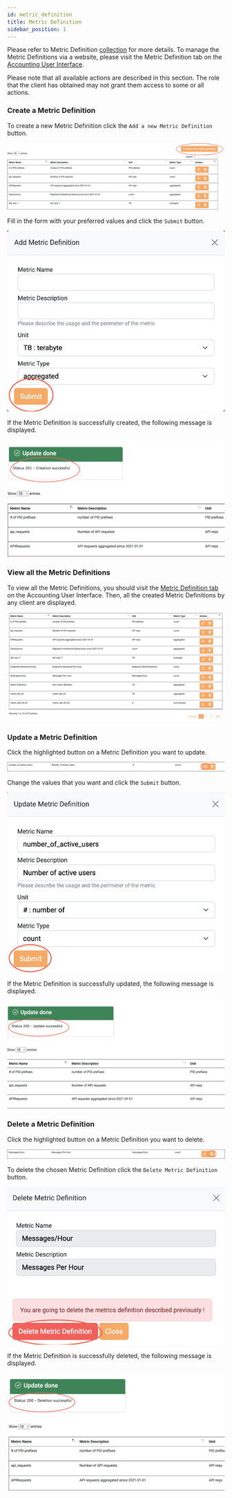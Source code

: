 ```yaml
---
id: metric_definition
title: Metric Definition
sidebar_position: 1
---
```


Please refer to Metric Definition [collection](/docs/api/metric_definition.md) for more details.
To manage the Metric Definitions via a website, please visit the Metric Definition tab on the <a href="https://accounting.eosc-portal.eu/metrics-definitions">Accounting User Interface</a>.

Please note that all available actions are described in this section. The role that the client has obtained may not grant them access to some or all actions.

### Create a Metric Definition

To create a new Metric Definition click the `Add a new Metric Definition` button.

![](assets/metric_definition/create.png)

Fill in the form with your preferred values and click the `Submit` button.

![](assets/metric_definition/submit.png)

If the Metric Definition is successfully created, the following message is displayed.

![](assets/metric_definition/create_success.png)

### View all the Metric Definitions

To view all the Metric Definitions, you should visit the <a href="https://accounting.eosc-portal.eu/metrics-definitions">Metric Definition tab</a> on the Accounting User Interface.
Then, all the created Metric Definitions by any client are displayed.

![](assets/metric_definition/metric_definitions.png)

### Update a Metric Definition

Click the highlighted button on a Metric Definition you want to update.

![](assets/metric_definition/update.png)

Change the values that you want and click the `Submit` button.

![](assets/metric_definition/update_submit.png)

If the Metric Definition is successfully updated, the following message is displayed.

![](assets/metric_definition/update_success.png)

### Delete a Metric Definition

Click the highlighted button on a Metric Definition you want to delete.

![](assets/metric_definition/delete.png)

To delete the chosen Metric Definition click the `Delete Metric Definition` button.

![](assets/metric_definition/delete_submit.png)

If the Metric Definition is successfully deleted, the following message is displayed.

![](assets/metric_definition/delete_success.png)
